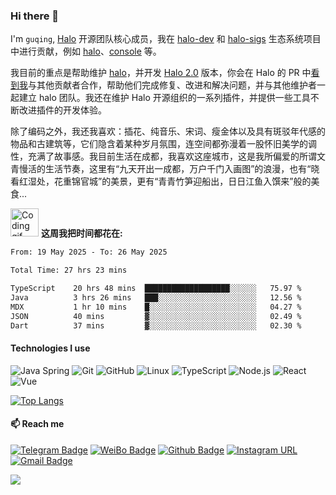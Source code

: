 <!--
**guqing/guqing** is a ✨ _special_ ✨ repository because its `README.md` (this file) appears on your GitHub profile.
-->
### Hi there 👋

I'm `guqing`,  [Halo](https://github.com/halo-dev) 开源团队核心成员，我在 [halo-dev](https://github.com/halo-dev) 和 [halo-sigs](https://github.com/halo-sigs) 生态系统项目中进行贡献，例如 [halo](https://github.com/halo-dev/halo)、[console](https://github.com/halo-dev/console) 等。

我目前的重点是帮助维护 [halo](https://github.com/halo-dev/halo)，并开发 [Halo 2.0](https://github.com/halo-dev/halo/tree/next) 版本，你会在 Halo 的 PR 中[看到我](https://github.com/guqing)与其他贡献者合作，帮助他们完成修复、改进和解决问题，并与其他维护者一起建立 halo 团队。我还在维护 Halo 开源组织的一系列插件，并提供一些工具不断改进插件的开发体验。

除了编码之外，我还我喜欢：插花、纯音乐、宋词、瘦金体以及具有斑驳年代感的物品和古建筑等，它们隐含着某种岁月氛围，连空间都弥漫着一股怀旧美学的调性，充满了故事感。我目前生活在成都，我喜欢这座城市，这是我所偏爱的所谓文青慢活的生活节奏，这里有“九天开出一成都，万户千门入画图”的浪漫，也有“晓看红湿处，花重锦官城”的美景，更有“青青竹笋迎船出，日日江鱼入馔来”般的美食...

<img alt="Coding gif" src="./assets/Developer.gif" width="45" /> **这周我把时间都花在:**

<!--START_SECTION:waka-->

```txt
From: 19 May 2025 - To: 26 May 2025

Total Time: 27 hrs 23 mins

TypeScript    20 hrs 48 mins  ███████████████████░░░░░░   75.97 %
Java          3 hrs 26 mins   ███░░░░░░░░░░░░░░░░░░░░░░   12.56 %
MDX           1 hr 10 mins    █░░░░░░░░░░░░░░░░░░░░░░░░   04.27 %
JSON          40 mins         ▓░░░░░░░░░░░░░░░░░░░░░░░░   02.49 %
Dart          37 mins         ▓░░░░░░░░░░░░░░░░░░░░░░░░   02.30 %
```

<!--END_SECTION:waka-->

#### Technologies I use

![Java Spring](https://img.shields.io/badge/-Spring-222222?style=flat&logo=spring&logoColor=6DB33F)
![Git](https://img.shields.io/badge/-Git-222222?style=flat&logo=git&logoColor=F05032)
![GitHub](https://img.shields.io/badge/-GitHub-181717?style=flat&logo=github)
![Linux](https://img.shields.io/badge/-Linux-222222?style=flat&logo=linux&logoColor=FCC624)
![TypeScript](https://img.shields.io/badge/-TypeScript-000000?style=flat&logo=typescript)
![Node.js](https://img.shields.io/badge/-Node.js-222222?style=flat&logo=node.js&logoColor=339933)
![React](https://img.shields.io/badge/-React-222222?style=flat&logo=React&logoColor=61DAFB)
![Vue](https://img.shields.io/badge/-Vue-222222?style=flat&logo=Vue.js&logoColor=4FC08D)

[![Top Langs](https://github-readme-stats.vercel.app/api/top-langs/?username=guqing&layout=compact)](https://github.com/anuraghazra/github-readme-stats)
#### 📫 Reach me
[![Telegram Badge](https://img.shields.io/badge/-Telegram-blue?style=flat&logo=Telegram&logoColor=white&link=)](https://t.me/guqings) [![WeiBo Badge](https://img.shields.io/badge/-微博-red?style=flat&logo=sina-weibo&logoColor=white&link=)](https://weibo.com/guqing3478520) [![Github Badge](https://img.shields.io/badge/-Github-24292e?style=flat&logo=github&logoColor=white&link=)](https://github.com/guqing) [![Instagram URL](https://img.shields.io/twitter/url?label=Instagram&logo=Instagram&style=social&url=https://instagram.com/guqing_studio)](https://instagram.com/guqing_studio) [![Gmail Badge](https://img.shields.io/badge/-Gmail-c14438?style=flat-square&logo=Gmail&logoColor=white&link=mailto:guqing3478520@gmail.com)](mailto:guqing3478520@gmail.com)

![](https://hit.yhype.me/github/profile?user_id=38999863)
